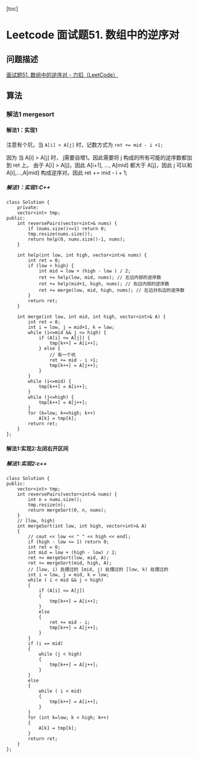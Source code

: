 [toc]

# Leetcode 面试题51. 数组中的逆序对

## 问题描述

[面试题51. 数组中的逆序对 - 力扣（LeetCode）](https://leetcode-cn.com/problems/shu-zu-zhong-de-ni-xu-dui-lcof/)

## 算法

### 解法1 mergesort

#### 解法1：实现1

注意有个坑，当 `A[i] > A[j]` 时，记数方式为 `ret += mid - i +1;`

因为 当 A[i] > A[j] 时， j需要自增1。因此需要将 j 构成的所有可能的逆序数都加到 ret 上。 由于 A[i] > A[j]，因此 A[i+1], ..., A[mid] 都大于 A[j]，因此 j 可以和 A[i],...,A[mid] 构成逆序对。因此  ret += mid - i + 1;

##### 解法1：实现1:C++

```
class Solution {
    private:
    vector<int> tmp;
public:
    int reversePairs(vector<int>& nums) {
        if (nums.size()<=1) return 0;
        tmp.resize(nums.size());
        return help(0, nums.size()-1, nums);
    }
    
    int help(int low, int high, vector<int>& nums) {
        int ret = 0;
        if (low < high) {
            int mid = low + (high - low ) / 2;
            ret += help(low, mid, nums); // 左边内部的逆序数
            ret += help(mid+1, high, nums); // 右边内部的逆序数
            ret += merge(low, mid, high, nums); // 左边对右边的逆序数
        }
        return ret;
    }

    int merge(int low, int mid, int high, vector<int>& A) {
        int ret = 0;
        int i = low, j = mid+1, k = low;
        while (i<=mid && j <= high) {
            if (A[i] <= A[j]) {
                tmp[k++] = A[i++];
            } else {
                // 有一个坑
                ret += mid - i +1;
                tmp[k++] = A[j++];
            }
        }
        while (i<=mid) {
            tmp[k++] = A[i++];
        }
        while (j<=high) {
            tmp[k++] = A[j++];
        }
        for (k=low; k<=high; k++) 
            A[k] = tmp[k];
        return ret;
    }
};
```

#### 解法1:实现2:左闭右开区间

##### 解法1:实现2:c++

```
class Solution {
public:
    vector<int> tmp;
    int reversePairs(vector<int>& nums) {
        int n = nums.size();
        tmp.resize(n);
        return mergeSort(0, n, nums);
    }
    // [low, high)
    int mergeSort(int low, int high, vector<int>& A)
    {
        // cout << low << " " << high << endl;
        if (high - low <= 1) return 0;
        int ret = 0;
        int mid = low + (high - low) / 2;
        ret += mergeSort(low, mid, A);
        ret += mergeSort(mid, high, A);
        // [low, i) 处理过的 [mid, j) 处理过的 [low, k) 处理过的
        int i = low, j = mid, k = low;
        while ( i < mid && j < high)
        {
            if (A[i] <= A[j])
            {
                tmp[k++] = A[i++];
            }
            else 
            {
                ret += mid - i;
                tmp[k++] = A[j++];
            }
        }
        if (i == mid)
        {
            while (j < high)
            {
                tmp[k++] = A[j++];
            }
        }
        else 
        {
            while ( i < mid)
            {
                tmp[k++] = A[i++];
            }
        }
        for (int k=low; k < high; k++)
        {
            A[k] = tmp[k];
        }
        return ret;
    }
};
```